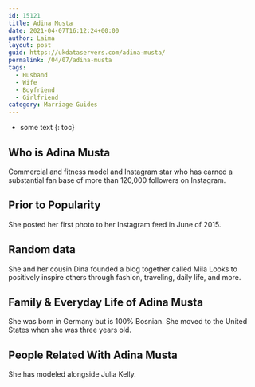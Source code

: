 ```yaml
---
id: 15121
title: Adina Musta
date: 2021-04-07T16:12:24+00:00
author: Laima
layout: post
guid: https://ukdataservers.com/adina-musta/
permalink: /04/07/adina-musta
tags:
  - Husband
  - Wife
  - Boyfriend
  - Girlfriend
category: Marriage Guides
---
```


* some text
{: toc}


## Who is Adina Musta
                  
                  
                  
Commercial and fitness model and Instagram star who has earned a substantial fan base of more than 120,000 followers on Instagram.
                  
              
            
              
            
                
                
                
## Prior to Popularity
                  
                  
                  
She posted her first photo to her Instagram feed in June of 2015.
                  
              
            
              
            
                
                
                
## Random data
                  
                  
                  
She and her cousin Dina founded a blog together called Mila Looks to positively inspire others through fashion, traveling, daily life, and more.
                  
              
            
              
            
                
                
                
## Family & Everyday Life of Adina Musta
                  
                  
                  
She was born in Germany but is 100% Bosnian. She moved to the United States when she was three years old.
                  
              
            
              
            
                
                
                
## People Related With Adina Musta
                  
                  
                  
She has modeled alongside Julia Kelly.
                  
              
            
              
            
                
              
            
              
              
            
            
              
            
          
          
          